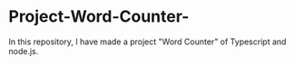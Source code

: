 # Project-Word-Counter-
In this repository, I have made a project "Word Counter" of Typescript and node.js.
